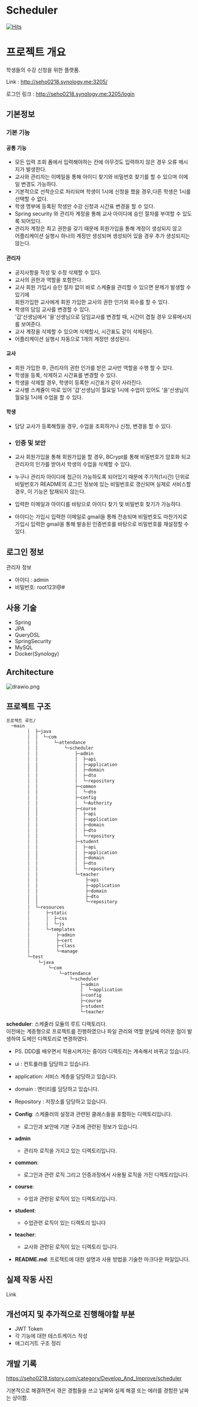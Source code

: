 # Scheduler

[![Hits](https://hits.seeyoufarm.com/api/count/incr/badge.svg?url=https%3A%2F%2Fgithub.com%2FSeho0218%2Fscheduler&count_bg=%2379C83D&title_bg=%23555555&icon=&icon_color=%23E7E7E7&title=hits&edge_flat=false)](https://hits.seeyoufarm.com)

# 프로젝트 개요

학생들의 수강 신청을 위한 플랫폼.

Link : http://seho0218.synology.me:3205/

로그인 링크 : http://seho0218.synology.me:3205/login

## 기본정보

### 기본 기능

#### 공통 기능
- 모든 입력 조회 폼에서 입력해야하는 칸에 아무것도 입력하지 않은 경우 오류 메시지가 발생한다.
- 교사와 관리자는 이메일을 통해 아이디 찾기와 비밀번호 찾기를 할 수 있으며 이메일 변경도 가능하다.
- 기본적으로 선착순으로 처리되며 학생이 1시에 신청을 했을 경우,다른 학생은 1시를 선택할 수 없다.
- 학생 명부에 등록된 학생만 수강 신청과 시간표 변경을 할 수 있다.
- Spring security 와 관리자 계정을 통해 교사 아이디에 승인 절차를 부여할 수 있도록 되어있다.
- 관리자 계정은 최고 권한을 갖기 때문에 회원가입을 통해 계정이 생성되지 않고   
  어플리케이션 실행시 하나의 계정만 생성되며 생성되어 있을 경우 추가 생성되지는 않는다.

#### 관리자
- 공지사항을 작성 및 수정 삭제할 수 있다.
- 교사의 권한과 역할을 포함한다.
- 교사 회원 가입시 승인 절차 없이 바로 스케쥴을 관리할 수 있으면 문제가 발생할 수 있기에  
  회원가입한 교사에게 회원 가입한 교사의 권한 인가와 회수를 할 수 있다.
- 학생의 담임 교사를 변경할 수 있다.  
  '갑'선생님에서 '을'선생님으로 담임교사를 변경할 때, 시간이 겹칠 경우 오류메시지를 보여준다. 
- 교사 계정을 삭제할 수 있으며 삭제할시, 시간표도 같이 삭제된다.
- 어플리케이션 실행시 자동으로 1개의 계정만 생성된다.

#### 교사
- 회원 가입한 후, 관리자의 권한 인가를 받은 교사만 역할을 수행 할 수 있다.
- 학생을 등록, 삭제하고 시간표를 변경할 수 있다.
- 학생을 삭제할 경우, 학생이 등록한 시간표가 같이 사라진다.
- 교사별 스케쥴이 따로 있어 '갑'선생님이 월요일 1시에 수업이 있어도 '을'선생님이 월요일 1시에 수업을 할 수 있다.

#### 학생
- 담당 교사가 등록해줬을 경우, 수업을 조회하거나 신청, 변경을 할 수 있다.

- ### 인증 및 보안
- 교사 회원가입을 통해 회원가입을 할 경우, BCrypt를 통해 비밀번호가 암호화 되고 관리자의 인가를 받아서 학생의 수업을 삭제할 수 있다.
- 누구나 관리자 아이디에 접근이 가능하도록 되어있기 때문에 주기적(1시간) 단위로 비밀번호가 README의 로그인 정보에 있는 비밀번호로 갱신되며 실제로 서비스할 경우, 이 기능은 탑재되지 않는다.
- 입력한 이메일과 아이디를 바탕으로 아이디 찾기 및 비밀번호 찾기가 가능하다.
- 아이디는 가입시 입력한 이메일로 gmail을 통해 전송되며 비밀번호도 마찬가지로 가입시 입력한 gmail을 통해 발송된 인증번호를 바탕으로 비밀번호를 재설정할 수 있다.

## 로그인 정보

 관리자 정보
- 아이디 : admin
- 비밀번호: root123!@#

## 사용 기술

- Spring
- JPA
- QueryDSL
- SpringSecurity
- MySQL
- Docker(Synology)

## Architecture
![drawio.png](..%2F..%2F..%2FDownloads%2Fdrawio.png)

## 프로젝트 구조
```bash
프로젝트 루트/
  ─main
        │  ├─java
        │  │  └─com
        │  │      └─attendance
        │  │          └─scheduler
        │  │              ├─admin
        │  │              │  ├─api
        │  │              │  ├─application
        │  │              │  ├─domain
        │  │              │  ├─dto
        │  │              │  └─repository
        │  │              ├─common
        │  │              │  └─dto
        │  │              ├─config
        │  │              │  └─Authority
        │  │              ├─course
        │  │              │  ├─api
        │  │              │  ├─application
        │  │              │  ├─domain
        │  │              │  ├─dto
        │  │              │  └─repository
        │  │              ├─student
        │  │              │  ├─api
        │  │              │  ├─application
        │  │              │  ├─domain
        │  │              │  ├─dto
        │  │              │  └─repository
        │  │              └─teacher
        │  │                  ├─api
        │  │                  ├─application
        │  │                  ├─domain
        │  │                  ├─dto
        │  │                  └─repository
        │  └─resources
        │      ├─static
        │      │  ├─css
        │      │  └─js
        │      └─templates
        │          ├─admin
        │          ├─cert
        │          ├─class
        │          └─manage
        └─test
            └─java
                └─com
                    └─attendance
                        └─scheduler
                            ├─admin
                            │  └─application
                            ├─config
                            ├─course
                            ├─student
                            └─teacher
  ```


**scheduler**: 스케줄러 모듈의 루트 디렉토리다.  
이전에는 계층형으로 프로젝트를 진행하였으나 파일 관리와 역할 분담에 어려운 점이 발생하여 도메인 디렉토리로 변경하였다.

- PS. DDD를 배우면서 적용시켜가는 중이라 디렉토리는 계속해서 바뀌고 있습니다.


- ui : 컨트롤러를 담당하고 있습니다.
- application: 서비스 계층을 담당하고 있습니다.
- domain : 엔티티를 담당하고 있습니다.
- Repository : 저장소를 담당하고 있습니다.


- **Config**: 스케줄러의 설정과 관련된 클래스들을 포함하는 디렉토리입니다.
  - 로그인과 보안에 기본 구조에 관련된 정보가 있습니다.

- **admin**
  - 관리자 로직을 가지고 있는 디렉토리입니다.

- **common**: 
  - 로그인과 관련 로직 그리고 인증과정에서 사용될 로직을 가진 디렉토리입니다.

- **course**: 
  - 수업과 관련된 로직이 있는 디렉토리입니다.

- **student**:
  - 수업관련 로직이 있는 디렉토리 입니다

- **teacher**: 
  - 교사와 관련된 로직이 있는 디렉토리 입니다.

- **README.md**: 프로젝트에 대한 설명과 사용 방법을 기술한 마크다운 파일입니다.


## 실제 작동 사진

 Link

## 개선여지 및 추가적으로 진행해야할 부분
 - JWT Token
 - 각 기능에 대한 테스트케이스 작성
 - 애그리거트 구조 정리

## 개발 기록

https://seho0218.tistory.com/category/Develop_And_Improve/scheduler

기본적으로 해결하면서 겪은 경험들을 쓰고 날짜와 실제 해결 또는 에러를 경험한 날짜는 상이함.





